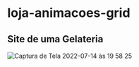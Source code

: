 # loja-animacoes-grid

## Site de uma Gelateria

![Captura de Tela 2022-07-14 às 19 58 25](https://user-images.githubusercontent.com/15702156/179109995-722a849c-d9eb-403d-97e8-07d5414497cb.png)
